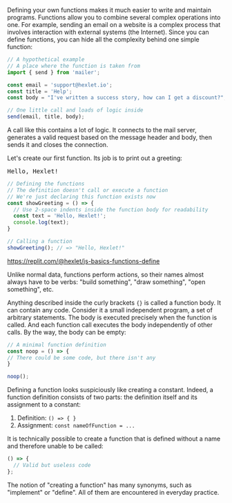 
Defining your own functions makes it much easier to write and maintain programs. Functions allow you to combine several complex operations into one. For example, sending an email on a website is a complex process that involves interaction with external systems (the Internet). Since you can define functions, you can hide all the complexity behind one simple function:

```javascript
// A hypothetical example
// A place where the function is taken from
import { send } from 'mailer';

const email = 'support@hexlet.io';
const title = 'Help';
const body = "I've written a success story, how can I get a discount?";

// One little call and loads of logic inside
send(email, title, body);
```

A call like this contains a lot of logic. It connects to the mail server, generates a valid request based on the message header and body, then sends it and closes the connection.

Let's create our first function. Its job is to print out a greeting:

<pre class='hexlet-basics-output'>Hello, Hexlet!</pre>

```javascript
// Defining the functions
// The definition doesn't call or execute a function
// We're just declaring this function exists now
const showGreeting = () => {
  // Use 2-space indents inside the function body for readability
  const text = 'Hello, Hexlet!';
  console.log(text);
}

// Calling a function
showGreeting(); // => "Hello, Hexlet!"
```

https://replit.com/@hexlet/js-basics-functions-define

Unlike normal data, functions perform actions, so their names almost always have to be verbs: "build something", "draw something", "open something", etc.

Anything described inside the curly brackets `{}` is called a function body. It can contain any code. Consider it a small independent program, a set of arbitrary statements. The body is executed precisely when the function is called. And each function call executes the body independently of other calls. By the way, the body can be empty:

```javascript
// A minimal function definition
const noop = () => {
// There could be some code, but there isn't any
}

noop();
```

Defining a function looks suspiciously like creating a constant. Indeed, a function definition consists of two parts: the definition itself and its assignment to a constant:

1. Definition: `() => { }`
2. Assignment: `const nameOfFunction = ...`

It is technically possible to create a function that is defined without a name and therefore unable to be called:

```javascript
() => {
  // Valid but useless code
};
```

The notion of "creating a function" has many synonyms, such as "implement" or "define". All of them are encountered in everyday practice.
